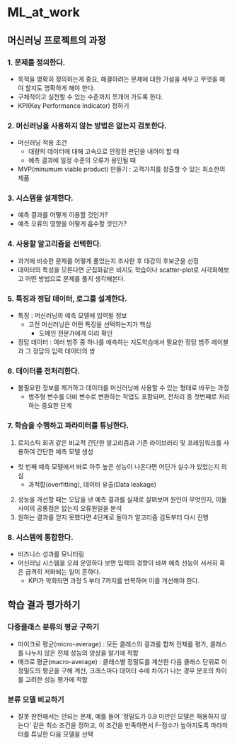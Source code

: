 # ML_at_work

## 머신러닝 프로젝트의 과정

### 1. 문제를 정의한다.
- 목적을 명확히 정의하는게 중요, 해결하려는 문제에 대한 가설을 세우고 무엇을 해야 할지도 명확하게 해야 한다.
- 구체적이고 실천할 수 있는 수준까지 쪼개어 가도록 한다.
- KPI(Key Performance Indicator) 정하기

### 2. 머신러닝을 사용하지 않는 방법은 없는지 검토한다.
- 머신러닝 적용 조건
  - 대량의 데이터에 대해 고속으로 안정된 판단을 내려야 할 때
  - 예측 결과에 일정 수준의 오류가 용인될 때
- MVP(minumum viable product) 만들기 : 고객가치를 창출할 수 있는 최소한의 제품

### 3. 시스템을 설계한다.
- 예측 결과를 어떻게 이용할 것인가?
- 예측 오류의 영향을 어떻게 흡수할 것인가?

### 4. 사용할 알고리즘을 선택한다.
- 과거에 비슷한 문제를 어떻게 풀었는지 조사한 후 대강의 후보군을 선정
- 데이터의 특성을 모른다면 군집화같은 비지도 학습이나 scatter-plot로 시각화해보고 어떤 방법으로 문제를 풀지 생각해본다.

### 5. 특징과 정답 데이터, 로그를 설계한다.
- 특징 : 머신러닝의 예측 모델에 입력될 정보
  - 고전 머신러닝은 어떤 특징을 선택하는지가 핵심
    - 도메인 전문가에게 미리 확인
- 정답 데이터 : 여러 범주 중 하나를 예측하는 지도학습에서 필요한 정답 범주 레이블과 그 정답의 입력 데이터의 쌍

### 6. 데이터를 전처리한다.
- 불필요한 정보를 제거하고 데이터를 머신러닝에 사용할 수 있는 형태로 바꾸는 과정
  - 범주형 변수를 더비 변수로 변환하는 작업도 포함되며, 전처리 중 첫번쨰로 처리하는 중요한 단계

### 7. 학습을 수행하고 파라미터를 튜닝한다.
1) 로지스틱 회귀 같은 비교적 간단한 알고리즘과 기존 라이브러리 및 프레임워크를 사용하여 간단한 예측 모델 생성
  - 첫 번째 예측 모델에서 바로 아주 높은 성능이 나온다면 어딘가 실수가 있었는지 의심
    - 과적합(overfitting), 데이터 유출(Data leakage)
2) 성능을 개선할 때는 오답을 낸 예측 결과를 실제로 살펴보며 원인이 무엇인지, 이들 사이의 공통점은 없는지 오류원일을 분석
3) 원하는 결과를 얻지 못했다면 4단계로 돌아가 알고리즘 검토부터 다시 진행 

### 8. 시스템에 통합한다.
- 비즈니스 성과를 모니터링
- 머신러닝 시스템을 오래 운영하다 보면 입력의 경향이 바껴 예측 선능이 서서히 혹은 급격히 저화되는 일이 흔하다.
  - KPI가 악화되면 과정 5 부터 7까지를 반복하며 이를 개선해야 한다.


## 학습 결과 평가하기
### 다중클래스 분류의 평균 구하기
- 마이크로 평균(micro-average) : 모든 클래스의 결과를 합쳐 전체를 평가, 클래스를 나누지 않은 전체 성능의 양상을 알기에 적합
- 매크로 평균(macro-average) : 클래스별 정밀도를 계산한 다음 클래스 단위로 이 정밀도의 평균을 구해 계산, 크래스마다 데이터 수에 차이가 나는 경우 분포의 차이를 고려한 성능 평가에 적합

### 분류 모델 비교하기
- 잘못 판전해서는 안되는 문제, 예를 들어 '정밀도가 0.9 미만인 모델은 채용하지 않는다' 같은 최소 조건을 정하고, 이 조건을 만족하면서 F-점수가 높아지도록 파라미터를 튜닝한 다음 모델을 선택
